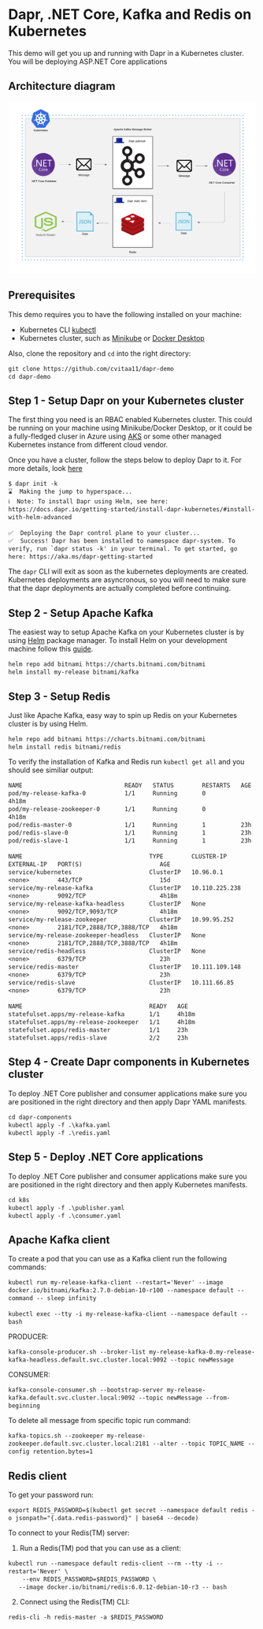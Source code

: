 # Dapr, .NET Core, Kafka and Redis on Kubernetes

This demo will get you up and running with Dapr in a Kubernetes cluster. You will be deploying ASP.NET Core applications

## Architecture diagram

![Architecture Diagram](ArchDiagram.png)

## Prerequisites

This demo requires you to have the following installed on your machine:

- Kubernetes CLI [kubectl](https://kubernetes.io/docs/tasks/tools/install-kubectl/)
- Kubernetes cluster, such as [Minikube](https://docs.dapr.io/operations/hosting/kubernetes/cluster/setup-minikube/) or [Docker Desktop](https://www.docker.com/products/docker-desktop)

Also, clone the repository and `cd` into the right directory:

```
git clone https://github.com/cvitaa11/dapr-demo
cd dapr-demo
```

## Step 1 - Setup Dapr on your Kubernetes cluster

The first thing you need is an RBAC enabled Kubernetes cluster. This could be running on your machine using Minikube/Docker Desktop, or it could be a fully-fledged cluser in Azure using [AKS](https://azure.microsoft.com/en-us/services/kubernetes-service/) or some other managed Kubernetes instance from different cloud vendor.

Once you have a cluster, follow the steps below to deploy Dapr to it. For more details, look [here](https://docs.dapr.io/getting-started/install-dapr/#install-dapr-on-a-kubernetes-cluster)

```
$ dapr init -k
⌛  Making the jump to hyperspace...
ℹ️  Note: To install Dapr using Helm, see here: https://docs.dapr.io/getting-started/install-dapr-kubernetes/#install-with-helm-advanced

✅  Deploying the Dapr control plane to your cluster...
✅  Success! Dapr has been installed to namespace dapr-system. To verify, run `dapr status -k' in your terminal. To get started, go here: https://aka.ms/dapr-getting-started
```

The `dapr` CLI will exit as soon as the kubernetes deployments are created. Kubernetes deployments are asyncronous, so you will need to make sure that the dapr deployments are actually completed before continuing.

## Step 2 - Setup Apache Kafka

The easiest way to setup Apache Kafka on your Kubernetes cluster is by using [Helm](https://helm.sh/) package manager. To install Helm on your development machine follow this [guide](https://helm.sh/docs/intro/install/).

```
helm repo add bitnami https://charts.bitnami.com/bitnami
helm install my-release bitnami/kafka
```

## Step 3 - Setup Redis

Just like Apache Kafka, easy way to spin up Redis on your Kubernetes cluster is by using Helm.

```
helm repo add bitnami https://charts.bitnami.com/bitnami
helm install redis bitnami/redis
```

To verify the installation of Kafka and Redis run `kubectl get all` and you should see similiar output:

```
NAME                             READY   STATUS        RESTARTS   AGE
pod/my-release-kafka-0           1/1     Running       0          4h18m
pod/my-release-zookeeper-0       1/1     Running       0          4h18m
pod/redis-master-0               1/1     Running       1          23h
pod/redis-slave-0                1/1     Running       1          23h
pod/redis-slave-1                1/1     Running       1          23h

NAME                                    TYPE        CLUSTER-IP       EXTERNAL-IP   PORT(S)                      AGE
service/kubernetes                      ClusterIP   10.96.0.1        <none>        443/TCP                      15d
service/my-release-kafka                ClusterIP   10.110.225.238   <none>        9092/TCP                     4h18m
service/my-release-kafka-headless       ClusterIP   None             <none>        9092/TCP,9093/TCP            4h18m
service/my-release-zookeeper            ClusterIP   10.99.95.252     <none>        2181/TCP,2888/TCP,3888/TCP   4h18m
service/my-release-zookeeper-headless   ClusterIP   None             <none>        2181/TCP,2888/TCP,3888/TCP   4h18m
service/redis-headless                  ClusterIP   None             <none>        6379/TCP                     23h
service/redis-master                    ClusterIP   10.111.109.148   <none>        6379/TCP                     23h
service/redis-slave                     ClusterIP   10.111.66.85     <none>        6379/TCP                     23h

NAME                                    READY   AGE
statefulset.apps/my-release-kafka       1/1     4h18m
statefulset.apps/my-release-zookeeper   1/1     4h18m
statefulset.apps/redis-master           1/1     23h
statefulset.apps/redis-slave            2/2     23h
```

## Step 4 - Create Dapr components in Kubernetes cluster

To deploy .NET Core publisher and consumer applications make sure you are positioned in the right directory and then apply Dapr YAML manifests.

```
cd dapr-components
kubectl apply -f .\kafka.yaml
kubectl apply -f .\redis.yaml
```

## Step 5 - Deploy .NET Core applications

To deploy .NET Core publisher and consumer applications make sure you are positioned in the right directory and then apply Kubernetes manifests.

```
cd k8s
kubectl apply -f .\publisher.yaml
kubectl apply -f .\consumer.yaml
```

## Apache Kafka client

To create a pod that you can use as a Kafka client run the following commands:

```
kubectl run my-release-kafka-client --restart='Never' --image docker.io/bitnami/kafka:2.7.0-debian-10-r100 --namespace default --command -- sleep infinity

kubectl exec --tty -i my-release-kafka-client --namespace default -- bash
```

PRODUCER:

```
kafka-console-producer.sh --broker-list my-release-kafka-0.my-release-kafka-headless.default.svc.cluster.local:9092 --topic newMessage
```

CONSUMER:

```
kafka-console-consumer.sh --bootstrap-server my-release-kafka.default.svc.cluster.local:9092 --topic newMessage --from-beginning
```

To delete all message from specific topic run command:

```
kafka-topics.sh --zookeeper my-release-zookeeper.default.svc.cluster.local:2181 --alter --topic TOPIC_NAME --config retention.bytes=1
```

## Redis client

To get your password run:

```
export REDIS_PASSWORD=$(kubectl get secret --namespace default redis -o jsonpath="{.data.redis-password}" | base64 --decode)
```

To connect to your Redis(TM) server:

1. Run a Redis(TM) pod that you can use as a client:

```
kubectl run --namespace default redis-client --rm --tty -i --restart='Never' \
    --env REDIS_PASSWORD=$REDIS_PASSWORD \
   --image docker.io/bitnami/redis:6.0.12-debian-10-r3 -- bash
```

2. Connect using the Redis(TM) CLI:

```
redis-cli -h redis-master -a $REDIS_PASSWORD
```
